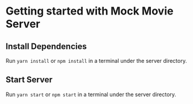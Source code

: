 # Getting started with Mock Movie Server

## Install Dependencies

Run `yarn install` or `npm install` in a terminal under the server directory.

## Start Server

Run `yarn start` or `npm start` in a terminal under the server directory.
